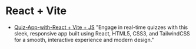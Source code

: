 # React + Vite

<ul><li>
            <a href="https://quiz-app-ultra.netlify.app/">Quiz-App-with-React + Vite + JS</a><span> "Engage in real-time quizzes with this sleek, responsive app built using React, HTML5, CSS3, and TailwindCSS for a smooth, interactive experience and modern design."</span>
        </li></ul>
